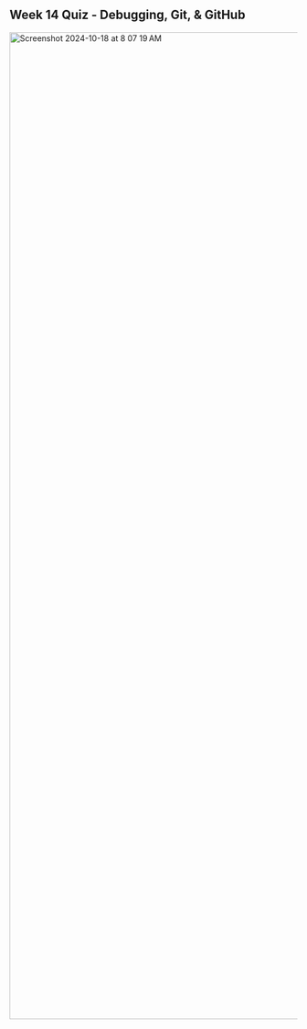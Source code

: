 ## Week 14 Quiz - Debugging, Git, & GitHub

<img width="1728" alt="Screenshot 2024-10-18 at 8 07 19 AM" src="https://github.com/user-attachments/assets/6c75d801-ea5d-412d-a959-4fc451ebaebf">
